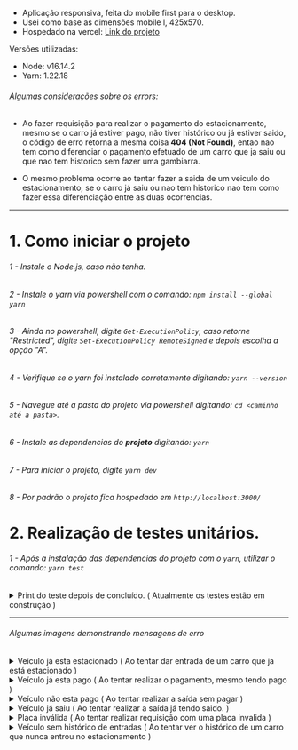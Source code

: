 - Aplicação responsiva, feita do mobile first para o desktop.
- Usei como base as dimensões mobile l, 425x570.
- Hospedado na vercel:
  [Link do projeto](https://front-end-challenge-weslleysor.vercel.app/)

Versões utilizadas:

- Node: v16.14.2
- Yarn: 1.22.18

###### Algumas considerações sobre os errors:
- Ao fazer requisição para realizar o pagamento do estacionamento, mesmo se o carro já estiver pago, não tiver histórico ou já estiver saido, o código de erro retorna a mesma coisa **404 (Not Found)**, entao nao tem como diferenciar o pagamento efetuado de um carro que ja saiu ou que nao tem historico sem fazer uma gambiarra.

- O mesmo problema ocorre ao tentar fazer a saida de um veiculo do estacionamento, se o carro já saiu ou nao tem historico nao tem como fazer essa diferenciação entre as duas ocorrencias.

---

# 1. Como iniciar o projeto

###### 1 - Instale o Node.js, caso não tenha.

###### 2 - Instale o yarn via powershell com o comando: `npm install --global yarn`

###### 3 - Ainda no powershell, digite `Get-ExecutionPolicy`, caso retorne "Restricted", digite `Set-ExecutionPolicy RemoteSigned` e depois escolha a opção "A".

###### 4 - Verifique se o yarn foi instalado corretamente digitando: `yarn --version`

###### 5 - Navegue até a pasta do projeto via powershell digitando: `cd <caminho até a pasta>`.

###### 6 - Instale as dependencias do **projeto** digitando: `yarn`

###### 7 - Para iniciar o projeto, digite `yarn dev`

###### 8 - Por padrão o projeto fica hospedado em `http://localhost:3000/`

# 2. Realização de testes unitários.

###### 1 - Após a instalação das dependencias do projeto com o `yarn`, utilizar o comando: `yarn test`
<details>
  <summary>Print do teste depois de concluído. ( Atualmente os testes estão em construção )</summary>

  ![Testes depois de concluído](./.github/tests-done.png)
</details>

---

###### Algumas imagens demonstrando mensagens de erro
<details>
  <summary>Veículo já esta estacionado ( Ao tentar dar entrada de um carro que ja está estacionado )</summary>

  ![Veículo já esta estacionado](./.github/vehicleIn.png)
</details>
<details>
  <summary>Veículo já esta pago ( Ao tentar realizar o pagamento, mesmo tendo pago )</summary>
  
  ![Veículo já esta pago](./.github/paid.png)
</details>
<details>
  <summary>Veículo não esta pago ( Ao tentar realizar a saída sem pagar )</summary>
  
  ![Veículo já esta pago](./.github/not-paid.png)
</details>
<details>
  <summary>Veículo já saiu ( Ao tentar realizar a saída já tendo saido. )</summary>
  
  ![Veículo já saiu](./.github/it-is-not-parked.png)
</details>
<details>
  <summary>Placa inválida ( Ao tentar realizar requisição com uma placa invalida )</summary>
  
  ![Placa inválida](./.github/invalid.png)
</details>
<details>
  <summary>Veículo sem histórico de entradas ( Ao tentar ver o histórico de um carro que nunca entrou no estacionamento )</summary>
  
  ![Veículo nunca entrou nesse estacionamento](./.github/nohistory.png)
</details>
